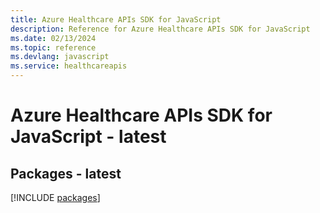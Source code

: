 ```yaml
---
title: Azure Healthcare APIs SDK for JavaScript
description: Reference for Azure Healthcare APIs SDK for JavaScript
ms.date: 02/13/2024
ms.topic: reference
ms.devlang: javascript
ms.service: healthcareapis
---
```

# Azure Healthcare APIs SDK for JavaScript - latest
## Packages - latest
[!INCLUDE [packages](healthcare-apis-index.md)]